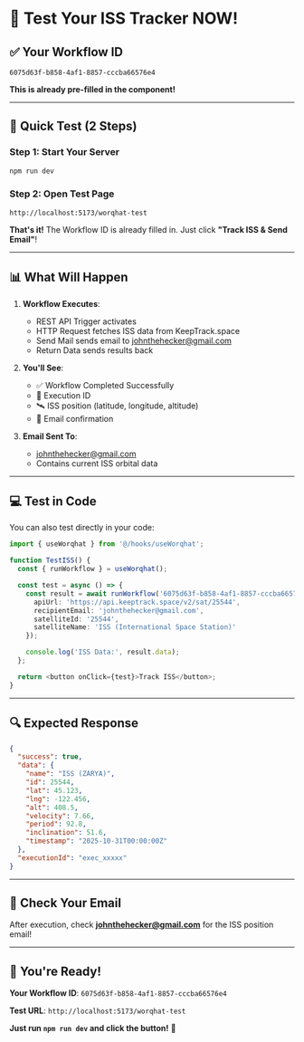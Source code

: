 # 🚀 Test Your ISS Tracker NOW!

## ✅ Your Workflow ID

```
6075d63f-b858-4af1-8857-cccba66576e4
```

**This is already pre-filled in the component!**

---

## 🎯 Quick Test (2 Steps)

### Step 1: Start Your Server

```bash
npm run dev
```

### Step 2: Open Test Page

```
http://localhost:5173/worqhat-test
```

**That's it!** The Workflow ID is already filled in. Just click **"Track ISS & Send Email"**!

---

## 📊 What Will Happen

1. **Workflow Executes**:
   - REST API Trigger activates
   - HTTP Request fetches ISS data from KeepTrack.space
   - Send Mail sends email to johnthehecker@gmail.com
   - Return Data sends results back

2. **You'll See**:
   - ✅ Workflow Completed Successfully
   - 📍 Execution ID
   - 🛰️ ISS position (latitude, longitude, altitude)
   - 📧 Email confirmation

3. **Email Sent To**:
   - johnthehecker@gmail.com
   - Contains current ISS orbital data

---

## 💻 Test in Code

You can also test directly in your code:

```typescript
import { useWorqhat } from '@/hooks/useWorqhat';

function TestISS() {
  const { runWorkflow } = useWorqhat();

  const test = async () => {
    const result = await runWorkflow('6075d63f-b858-4af1-8857-cccba66576e4', {
      apiUrl: 'https://api.keeptrack.space/v2/sat/25544',
      recipientEmail: 'johnthehecker@gmail.com',
      satelliteId: '25544',
      satelliteName: 'ISS (International Space Station)'
    });

    console.log('ISS Data:', result.data);
  };

  return <button onClick={test}>Track ISS</button>;
}
```

---

## 🔍 Expected Response

```json
{
  "success": true,
  "data": {
    "name": "ISS (ZARYA)",
    "id": 25544,
    "lat": 45.123,
    "lng": -122.456,
    "alt": 408.5,
    "velocity": 7.66,
    "period": 92.8,
    "inclination": 51.6,
    "timestamp": "2025-10-31T00:00:00Z"
  },
  "executionId": "exec_xxxxx"
}
```

---

## 📧 Check Your Email

After execution, check **johnthehecker@gmail.com** for the ISS position email!

---

## 🎉 You're Ready!

**Your Workflow ID**: `6075d63f-b858-4af1-8857-cccba66576e4`

**Test URL**: `http://localhost:5173/worqhat-test`

**Just run `npm run dev` and click the button!** 🚀
